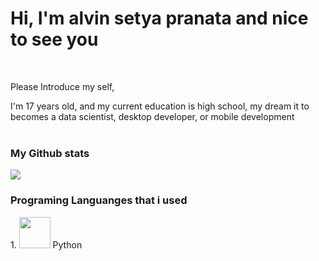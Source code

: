 

<h1>Hi, I'm alvin setya pranata and nice to see you</h1>
<br>
<p>
Please Introduce my self,
  
  I'm 17 years old, and my current education is high school, my dream it to becomes a data scientist, desktop developer, or mobile development
   <br>
  <br>
  
  <h3>My Github stats</h3>
  <img src="https://github-readme-stats.vercel.app/api?username=AlvinSetyaPranata&show_icons=true&theme=dark"/>   
    <br>
</p>

  
<h3>Programing Languanges that i used</h3>
<p style="display: inline;">1. <img height=50 src="https://cdn.jsdelivr.net/gh/devicons/devicon/icons/python/python-original.svg"/> Python</p>

